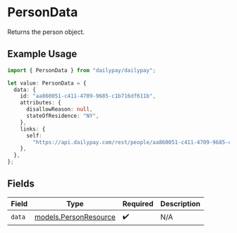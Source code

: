 # PersonData

Returns the person object.

## Example Usage

```typescript
import { PersonData } from "dailypay/dailypay";

let value: PersonData = {
  data: {
    id: "aa860051-c411-4709-9685-c1b716df611b",
    attributes: {
      disallowReason: null,
      stateOfResidence: "NY",
    },
    links: {
      self:
        "https://api.dailypay.com/rest/people/aa860051-c411-4709-9685-c1b716df611b",
    },
  },
};
```

## Fields

| Field                                                | Type                                                 | Required                                             | Description                                          |
| ---------------------------------------------------- | ---------------------------------------------------- | ---------------------------------------------------- | ---------------------------------------------------- |
| `data`                                               | [models.PersonResource](../models/personresource.md) | :heavy_check_mark:                                   | N/A                                                  |